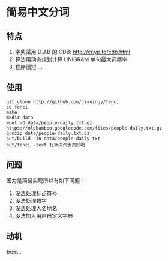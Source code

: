 简易中文分词
============

特点
----

1. 字典采用 D.J.B 的 CDB: http://cr.yp.to/cdb.html
2. 算法用动态规划计算 UNIGRAM 单句最大词频率
3. 程序很短....


使用
----

    git clone http://github.com/jianingy/fenci
    cd fenci
    make
    mkdir data
    wget -O data/people-daily.txt.gz https://nlpbamboo.googlecode.com/files/people-daily.txt.gz
    gunzip data/people-daily.txt.gz
    out/build -in data/people-daily.txt
    out/fenci -text 北冰洋汽水真好喝


问题
----

因为是简易实现所以有如下问题：

1. 没法处理标点符号
2. 没法处理数字
3. 没法处理人名地名
4. 没法加入用户自定义字典


动机
----

玩玩...
